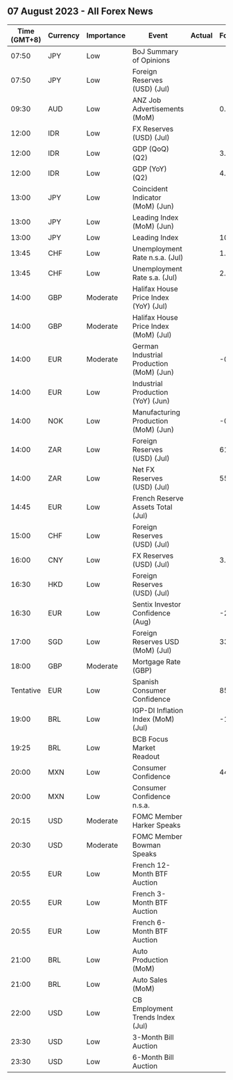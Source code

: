 ## 07 August 2023 - All Forex News

| Time (GMT+8) | Currency | Importance | Event | Actual | Forecast | Previous |
|------|----------|------------|-------|--------|----------|----------|
| 07:50 | JPY | Low | BoJ Summary of Opinions |  |  |  |
| 07:50 | JPY | Low | Foreign Reserves (USD) (Jul) |  |  | 1,247.2B |
| 09:30 | AUD | Low | ANZ Job Advertisements (MoM) |  | 0.1% | -2.5% |
| 12:00 | IDR | Low | FX Reserves (USD) (Jul) |  |  | 137.50B |
| 12:00 | IDR | Low | GDP (QoQ) (Q2) |  | 3.72% | -0.92% |
| 12:00 | IDR | Low | GDP (YoY) (Q2) |  | 4.93% | 5.03% |
| 13:00 | JPY | Low | Coincident Indicator (MoM) (Jun) |  |  | 0.1% |
| 13:00 | JPY | Low | Leading Index (MoM) (Jun) |  |  | 1.1% |
| 13:00 | JPY | Low | Leading Index |  | 108.9 | 109.2 |
| 13:45 | CHF | Low | Unemployment Rate n.s.a. (Jul) |  | 1.9% | 1.9% |
| 13:45 | CHF | Low | Unemployment Rate s.a. (Jul) |  | 2.1% | 2.0% |
| 14:00 | GBP | Moderate | Halifax House Price Index (YoY) (Jul) |  |  | -2.6% |
| 14:00 | GBP | Moderate | Halifax House Price Index (MoM) (Jul) |  |  | -0.1% |
| 14:00 | EUR | Moderate | German Industrial Production (MoM) (Jun) |  | -0.4% | -0.2% |
| 14:00 | EUR | Low | Industrial Production (YoY) (Jun) |  |  | 0.82% |
| 14:00 | NOK | Low | Manufacturing Production (MoM) (Jun) |  | -0.1% | 1.4% |
| 14:00 | ZAR | Low | Foreign Reserves (USD) (Jul) |  | 61.63B | 61.55B |
| 14:00 | ZAR | Low | Net FX Reserves (USD) (Jul) |  | 55.182B | 54.936B |
| 14:45 | EUR | Low | French Reserve Assets Total (Jul) |  |  | 212,396.0M |
| 15:00 | CHF | Low | Foreign Reserves (USD) (Jul) |  |  | 724.6B |
| 16:00 | CNY | Low | FX Reserves (USD) (Jul) |  | 3.167T | 3.193T |
| 16:30 | HKD | Low | Foreign Reserves (USD) (Jul) |  |  | 417.30B |
| 16:30 | EUR | Low | Sentix Investor Confidence (Aug) |  | -23.4 | -22.5 |
| 17:00 | SGD | Low | Foreign Reserves USD (MoM) (Jul) |  | 338.8B | 331.2B |
| 18:00 | GBP | Moderate | Mortgage Rate (GBP) |  |  | 7.54% |
| Tentative | EUR | Low | Spanish Consumer Confidence |  | 85.7 | 92.4 |
| 19:00 | BRL | Low | IGP-DI Inflation Index (MoM) (Jul) |  | -1.91% | -1.45% |
| 19:25 | BRL | Low | BCB Focus Market Readout |  |  |  |
| 20:00 | MXN | Low | Consumer Confidence |  | 44.9 | 45.2 |
| 20:00 | MXN | Low | Consumer Confidence n.s.a. |  |  | 45.9 |
| 20:15 | USD | Moderate | FOMC Member Harker Speaks |  |  |  |
| 20:30 | USD | Moderate | FOMC Member Bowman Speaks |  |  |  |
| 20:55 | EUR | Low | French 12-Month BTF Auction |  |  | 3.657% |
| 20:55 | EUR | Low | French 3-Month BTF Auction |  |  | 3.588% |
| 20:55 | EUR | Low | French 6-Month BTF Auction |  |  | 3.634% |
| 21:00 | BRL | Low | Auto Production (MoM) |  |  | -17.0% |
| 21:00 | BRL | Low | Auto Sales (MoM) |  |  | 7.4% |
| 22:00 | USD | Low | CB Employment Trends Index (Jul) |  |  | 114.31 |
| 23:30 | USD | Low | 3-Month Bill Auction |  |  | 5.280% |
| 23:30 | USD | Low | 6-Month Bill Auction |  |  | 5.270% |
